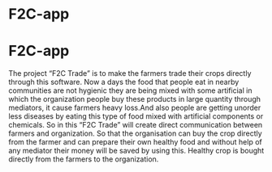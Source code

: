# F2C-app
# F2C-app
The project “F2C Trade” is to make the farmers trade their crops directly through this software. Now a days the food that people eat in nearby communities are not hygienic they are being mixed with some artificial in which the organization people buy these products in large quantity through mediators, it cause farmers heavy loss.And also people are getting unorder less diseases by eating this type of food mixed with artificial components or chemicals. So in this  “F2C Trade” will create direct communication between farmers and organization. So that the organisation can buy the crop directly from the farmer and can prepare their own healthy food and without help of any mediator their money will be saved by using this. Healthy crop is bought directly from the farmers to the organization.
